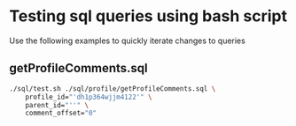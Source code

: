 # Testing sql queries using bash script

Use the following examples to quickly iterate changes to queries

## getProfileComments.sql

```bash
./sql/test.sh ./sql/profile/getProfileComments.sql \
    profile_id="'dh1p364wjjm4122'" \
    parent_id="''" \
    comment_offset="0"
```
